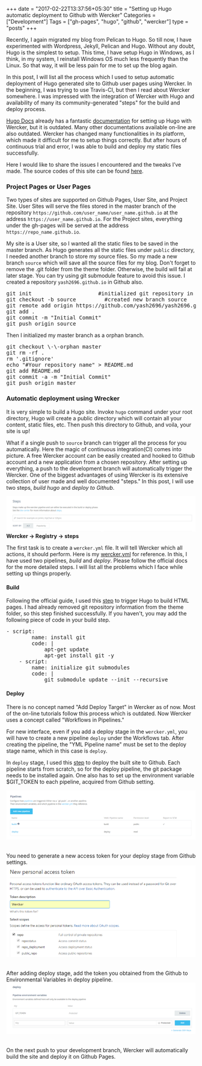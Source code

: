 +++
date = "2017-02-22T13:37:56+05:30"
title = "Setting up Hugo automatic deployment to Github with Wercker"
Categories = ["Development"]
Tags = ["gh-pages", "hugo", "github", "wercker"]
type = "posts"
+++

Recently, I again migrated my blog from Pelican to Hugo. So till now, I have experimented with Wordpress, Jekyll, Pelican and Hugo. Without any doubt, Hugo is the simplest to setup. This time, I have setup Hugo in Windows, as I think, in my system, I reinstall Windows OS much less frequently than the Linux. So that way, it will be less pain for me to set up the blog again.

In this post, I will list all the process which I used to setup automatic deployment of Hugo generated site to Github user pages using Wercker. In the beginning, I was trying to use Travis-CI, but then I read about Wercker somewhere. I was impressed with the integration of Wercker with Hugo and availability of many its community-generated "steps" for the build and deploy process.

[Hugo Docs](https://gohugo.io/overview/introduction/) already has a fantastic [documentation](https://gohugo.io/tutorials/automated-deployments/) for setting up Hugo with Wercker, but it is outdated. Many other documentations available on-line are also outdated. Wercker has changed many functionalities in its platform, which made it difficult for me to setup things correctly. But after hours of continuous trial and error, I was able to build and deploy my static files successfully.

Here I would like to share the issues I encountered and the tweaks I’ve made. The source codes of this site can be found [here](https://github.com/yash2696/yash2696.github.io).

### Project Pages or User Pages
Two types of sites are supported on Github Pages, User Site, and Project Site. User Sites will serve the files stored in the master branch of the repository `https://github.com/user_name/user_name.github.io` at the address `https://user_name.github.io`. For the Project sites, everything under the gh-pages will be served at the address `https://repo_name.github.io`. 

My site is a User site, so I wanted all the static files to be saved in the master branch. As Hugo generates all the static files under <code>public</code> directory, I needed another branch to store my source files. So my made a new branch <code>source</code> which will save all the source files for my blog. Don't forget to remove the .git folder from the theme folder. Otherwise, the build will fail at later stage. You can try using git submodule feature to avoid this issue. I created a repository <code>yash2696.github.io</code> in Github also.

<pre>
git init                     #initialized git repository in site root
git checkout -b source         #created new branch source
git remote add origin https<nolink>://github.com/yash2696/yash2696.github.io
git add .
git commit -m &#34;Initial Commit&#34;
git push origin source
</pre>

Then I initialized my master branch as a orphan branch.
<pre>
git checkout \-\-orphan master
git rm -rf .
rm &#39;.gitignore&#39;
echo &#34;#Your repository name&#34; > README.md
git add README.md
git commit -a -m &#34;Initial Commit&#34;
git push origin master
</pre>


### Automatic deployment using Wrecker
It is very simple to build a Hugo site. Invoke <code>hugo</code> command under your root directory, Hugo will create a public directory which will contain all your content, static files, etc. Then push this directory to Github, and voila, your site is up!

What if a single push to <code>source</code> branch can trigger all the process for you automatically. Here the magic of continuous integration(CI) comes into picture. A free Wercker account can be easily created and hooked to Github account and a new application from a chosen repository. After setting up everything, a push to the development branch will automatically trigger the Wercker. One of the biggest advantages of using Wercker is its extensive collection of user made and well documented "steps." In this post, I will use two steps, *build hugo* and *deploy to Github*. 

![Wercker Steps](/images/wercker-steps.png)
<strong>Wercker -> Registry -> steps </strong>

The first task is to create a <code>wercker.yml</code> file. It will tell Wercker which all actions, it should perform. Here is my [wercker.yml](https://raw.githubusercontent.com/yash2696/yash2696.github.io/source/wercker.yml) for reference. In this, I have used two pipelines, *build* and *deploy*. Please follow the official docs for the more detailed steps. I will list all the problems which I face while setting up things properly.

#### Build
Following the official guide, I used this [step](https://github.com/ArjenSchwarz/wercker-step-hugo-build) to trigger Hugo to build HTML pages. I had already removed git repository information from the theme folder, so this step finished successfully. If you haven't, you may add the following piece of code in your build step.
<pre>
- script:
        name: install git
        code: |
            apt-get update
            apt-get install git -y
    - script:
        name: initialize git submodules
        code: |
            git submodule update --init --recursive
</pre>

#### Deploy
There is no concept named "Add Deploy Target" in Wercker as of now. Most of the on-line tutorials follow this process which is outdated. Now Wercker uses a concept called "Workflows in Pipelines."

For new interface, even if you add a deploy stage in the <code>wercker.yml</code>, you will have to create a new pipeline <code>deploy</code> under the Workflows tab. After creating the pipeline, the "YML Pipeline name" must be set to the deploy stage name, which in this case is <code>deploy</code>.

In <code>deploy</code> stage, I used this [step](https://app.wercker.com/applications/55af22c5f32b86a9290ec706/tab/details/) to deploy the built site to Github. Each pipeline starts from scratch, so for the deploy pipeline, the git package needs to be installed again. One also has to set up the environment variable $GIT_TOKEN to each pipeline, acquired from Github setting.

![Wercker Pipeline](/images/wercker-pipeline.png)
<br>
<br>

You need to generate a new access token for your deploy stage from Github settings.
![Github Access Token](/images/wercker-access-token.png)
<br>
<br>

After adding deploy stage, add the token you obtained from the Github to Environmental Variables in deploy pipeline.
![Wercker Token](/images/wercker-token.png)
<br>
<br>

On the next push to your development branch, Wercker will automatically build the site and deploy it on Github Pages.
